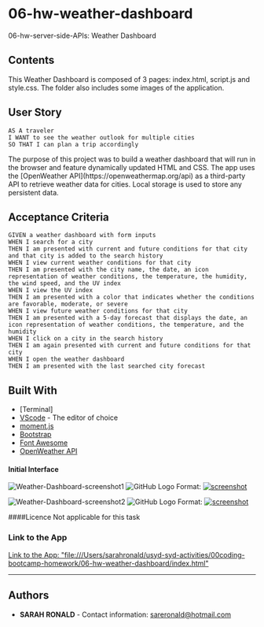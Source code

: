 # 06-hw-weather-dashboard
06-hw-server-side-APIs: Weather Dashboard

## Contents
<p>
This Weather Dashboard is composed of 3 pages: index.html, script.js and style.css. The folder also includes some images of the application.
</p>

## User Story

```
AS A traveler
I WANT to see the weather outlook for multiple cities
SO THAT I can plan a trip accordingly
```

<p>
The purpose of this project was to build a weather dashboard that will run in the browser and feature dynamically updated HTML and CSS. The app uses the [OpenWeather API](https://openweathermap.org/api) as a third-party API to retrieve weather data for cities. Local storage is used to store any persistent data.
</p> 

## Acceptance Criteria

```
GIVEN a weather dashboard with form inputs
WHEN I search for a city
THEN I am presented with current and future conditions for that city and that city is added to the search history
WHEN I view current weather conditions for that city
THEN I am presented with the city name, the date, an icon representation of weather conditions, the temperature, the humidity, the wind speed, and the UV index
WHEN I view the UV index
THEN I am presented with a color that indicates whether the conditions are favorable, moderate, or severe
WHEN I view future weather conditions for that city
THEN I am presented with a 5-day forecast that displays the date, an icon representation of weather conditions, the temperature, and the humidity
WHEN I click on a city in the search history
THEN I am again presented with current and future conditions for that city
WHEN I open the weather dashboard
THEN I am presented with the last searched city forecast
```

## Built With
* [Terminal]
* [VScode](https://code.visualstudio.com/) - The editor of choice
* [moment.js](https://momentjs.com/docs/) 
* [Bootstrap](https://getbootstrap.com/docs/4.5/components/alerts/)
* [Font Awesome](https://fontawesome.com/how-to-use/on-the-web/referencing-icons/basic-use)
* [OpenWeather API](https://openweathermap.org/api)

#### Initial Interface
![Weather-Dashboard-screenshot1]("https://user-images.githubusercontent.com/67722377/94340374-88554d80-0044-11eb-81f1-b7ea6d27cdf1.png")
![GitHub Logo](01.png)
Format: [![screenshot](<img >)](url)

![Weather-Dashboard-screenshot2]("https://user-images.githubusercontent.com/67722377/94340421-f732a680-0044-11eb-9d0c-3bc6f6f0bc5b.png")
![GitHub Logo](02.png)
Format: [![screenshot](<img >)](url)

####Licence
Not applicable for this task

### Link to the App
<a href="file:///Users/sarahronald/usyd-syd-activities/00coding-bootcamp-homework/06-hw-weather-dashboard/index.html">Link to the App: "file:///Users/sarahronald/usyd-syd-activities/00coding-bootcamp-homework/06-hw-weather-dashboard/index.html"</a><hr>

## Authors
* **SARAH RONALD** - 
Contact information:
sareronald@hotmail.com
